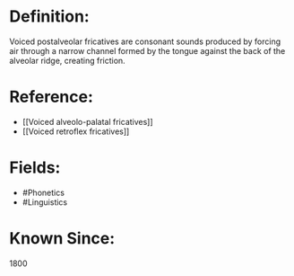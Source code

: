 

# Definition:
Voiced postalveolar fricatives are consonant sounds produced by forcing air through a narrow channel formed by the tongue against the back of the alveolar ridge, creating friction.

# Reference:
- [[Voiced alveolo-palatal fricatives]]
- [[Voiced retroflex fricatives]]

# Fields: 
- #Phonetics
- #Linguistics

# Known Since:
1800

